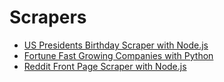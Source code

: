 # Scrapers

- [US Presidents Birthday Scraper with Node.js](https://github.com/vanessaaleung/scrapers/blob/master/node-presidents-scraper)
- [Fortune Fast Growing Companies with Python](https://github.com/vanessaaleung/scrapers/blob/master/fortune-fast-growing.csv.ipynb)
- [Reddit Front Page Scraper with Node.js](https://github.com/vanessaaleung/scrapers/blob/master/reddit-front-page.js)
